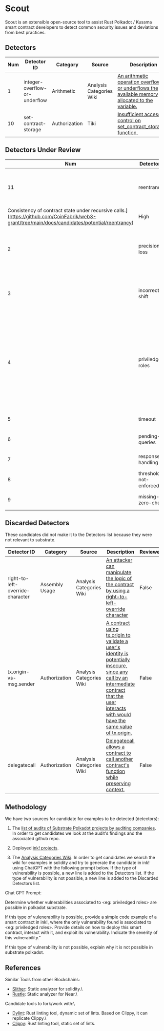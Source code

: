 # Scout

Scout is an extensible open-source tool to assist Rust Polkadot / Kusama smart contract developers to detect common security issues and deviations from best practices.

## Detectors

| Num | Detector ID | Category | Source | Description| Severity | Confidence | Reviewed | Linter |
| ------ | ------ | ------ | ------| ------| ------ | ------ | ------ | ------ |
| 1 | integer-overflow-or-underflow | Arithmetic | Analysis Categories Wiki | [An arithmetic operation overflows or underflows the available memory allocated to the variable.](https://github.com/CoinFabrik/web3-grant/blob/main/docs/detectors/integer-overflow-or-underflow/integer-overflow-or-underflow.md) | High | ? | Working vulnerability Agus | None |
| 10 | set-contract-storage | Authorization | Tiki | [Insufficient access control on set_contract_storage() function.](https://github.com/CoinFabrik/web3-grant/blob/main/docs/detectors/set-contract-storage/set-contract-storage.md)  | High | ? | Tiki | None |

## Detectors Under Review

| Num | Detector ID | Category | Source | Description| Severity | Confidence | Reviewed | Linter |
| ------ | ------ | ------ | ------| ------| ------ | ------ | ------ | ------ |
| 11 | reentrancy | Reentrancy |  Analysis Categories Wiki/ Deployed ink! projects |  [
Consistency of contract state under recursive calls.](https://github.com/CoinFabrik/web3-grant/tree/main/docs/candidates/potential/reentrancy) | High | ? | Tiki | None |
| 2 | precision-loss | Arithmetic |  Analysis Categories Wiki |  [Order of multiplications and divisions are important to ensure numerical precision.](https://gitlab.com/coinfabrik-private/web3-grant/scout/-/wikis/Scout/Detectors/Precision-Loss) | High | ? | False | None |
| 3 | incorrect-shift | Assembly Usage |  Analysis Categories Wiki |  [Arithmetic shift is performed with an incorrect or unexpected value.](https://gitlab.com/coinfabrik-private/web3-grant/scout/-/wikis/Scout/Detectors/Incorrect-shift) | High | ? | False | None |
| 4 | priviledged-roles | Authorization |  Analysis Categories Wiki |  [A vulnerability can arise if the roles and permissions are not properly defined or implemented, which can lead to unauthorized access to privileged functions and data.](https://gitlab.com/coinfabrik-private/web3-grant/scout/-/wikis/Scout/Detectors/Priviledged-roles) | ? | ? | False | None |\
| 5 | timeout | Validations and error handling |  [Audit-4](https://blog.quarkslab.com/resources/2022-02-27-xcmv2-audit/21-12-908-REP.pdf) |  ? | ? | ? | False | None |\
| 6 | pending-queries | Validations and error handling |  [Audit-4](https://blog.quarkslab.com/resources/2022-02-27-xcmv2-audit/21-12-908-REP.pdf) |  ? | ? | ? | False | None |\
| 7 | response-handling | Validations and error handling |  [Audit-4](https://blog.quarkslab.com/resources/2022-02-27-xcmv2-audit/21-12-908-REP.pdf) | ? | ? | ? | False | None |\
| 8 | threshold-not-enforced | Validations and error handling |  [Audit-7](https://raw.githubusercontent.com/parallel-finance/auditing-report/main/Halborn_Parallel_fi_Loans_Pallet_Substrate_Pallet_Security_Audit_Report_Final.pdf) | ? | ? | ? | False | None |
| 9 | missing-zero-check | Validations and error handling |  [Audit-7](https://raw.githubusercontent.com/parallel-finance/auditing-report/main/Halborn_Parallel_fi_Loans_Pallet_Substrate_Pallet_Security_Audit_Report_Final.pdf) | ? | ? | ? | False | None |

## Discarded Detectors

These candidates did not make it to the Detectors list because they were not relevant to substrate.

| Detector ID | Category | Source | Description| Reviewed |
| ------ | ------ | ------ | ------ | ------ |
| right-to-left-override-character | Assembly Usage |  Analysis Categories Wiki |  [An attacker can manipulate the logic of the contract by using a right-to-left-override character](banana) | False |
| tx.origin-vs-msg.sender | Authorization |  Analysis Categories Wiki |  [A contract using tx.origin to validate a user's identity is potentially insecure, since any call by an intermediate contract that the user interacts with would have the same value of tx.origin.](https://gitlab.com/coinfabrik-private/web3-grant/scout/-/wikis/Scout/Discarded-Detectors/Tx.origin-vs-msg.sender) | False |
| delegatecall | Authorization |  Analysis Categories Wiki | [Delegatecall allows a contract to call another contract's function while preserving context.](https://gitlab.com/coinfabrik-private/web3-grant/scout/-/wikis/Scout/Discarded-Detectors/Delegatecall) | False |

## Methodology

We have two sources for candidate for examples to be detected (detectors):

1. The [list of audits of Substrate Polkadot projects by auditing companies](https://docs.google.com/spreadsheets/d/1xQ-RTui38vTAXKIbBOLZmbUEvHjTGrbdRvbG12c7n-8/edit#gid=0). In order to get candidates we look at the audit's findings and the associated github repo.

2. Deployed [ink! projects](https://docs.google.com/spreadsheets/d/19fVqHwQwfhWUBfHppiEnr9yJ9Ep-qr_czGSSkTvKn5E/edit?usp=share_link).

3. The [Analysis Categories Wiki](https://gitlab.com/coinfabrik-private/coinfabrik-wiki/-/wikis/Auditing/Analyses). In order to get candidates we search the wiki for examples in solidity and try to generate the candidate in ink! using ChatGPT with the following prompt below. If the type of vulnerability is possible, a new line is added to the Detectors list. If the type of vulnerability is not possible, a new line is added to the Discarded Detectors list.

Chat GPT Prompt:

Determine whether vulnerabilities associated to <eg: priviledged roles> are possible in polkadot substrate.

If this type of vulenerability is possible, provide a simple code example of a smart contract in ink!, where the only vulnerability found is associated to <eg: priviledged roles>. Provide details on how to deploy this smart contract, interact with it, and exploit its vulnerability. Indicate the severity of this vulnerability."

If this type of vulnerability is not possible, explain why it is not possible in substrate polkadot.


## References

Similar Tools from other Blockchains:
- [Slither](https://github.com/crytic/slither): Static analyzer for solidity.\
- [Rustle](https://github.com/blocksecteam/rustle): Static analyzer for Near.\

Candidate tools to fork/work with:\
- [Dylint](https://github.com/trailofbits/dylint): Rust linting tool, dynamic set of lints. Based on Clippy, it can replicate Clippy.\
- [Clippy](https://github.com/rust-lang/rust-clippy): Rust linting tool, static set of lints.


